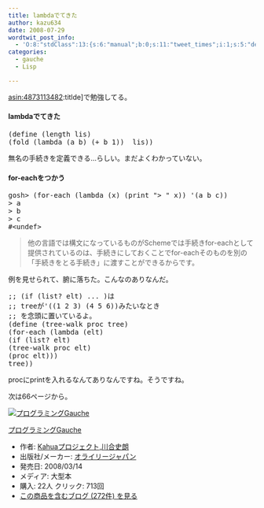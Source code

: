 ```yaml
---
title: lambdaでてきた
author: kazu634
date: 2008-07-29
wordtwit_post_info:
  - 'O:8:"stdClass":13:{s:6:"manual";b:0;s:11:"tweet_times";i:1;s:5:"delay";i:0;s:7:"enabled";i:1;s:10:"separation";s:2:"60";s:7:"version";s:3:"3.7";s:14:"tweet_template";b:0;s:6:"status";i:2;s:6:"result";a:0:{}s:13:"tweet_counter";i:2;s:13:"tweet_log_ids";a:1:{i:0;i:4171;}s:9:"hash_tags";a:0:{}s:8:"accounts";a:1:{i:0;s:7:"kazu634";}}'
categories:
  - gauche
  - Lisp

---
```

<div class="section">
<p>
<a href="http://d.hatena.ne.jp/asin/4873113482" onclick="__gaTracker('send', 'event', 'outbound-article', 'http://d.hatena.ne.jp/asin/4873113482', 'asin:4873113482');">asin:4873113482</a>:titlde]で勉強してる。
</p>
  
<h4>
    lambdaでてきた
</h4>
  
<pre class="syntax-highlight">
<span class="synSpecial">(</span>define <span class="synSpecial">(</span><span class="synStatement">length</span> lis<span class="synSpecial">)</span>
<span class="synSpecial">(</span>fold <span class="synSpecial">(</span><span class="synStatement">lambda</span> <span class="synSpecial">(</span>a b<span class="synSpecial">)</span> <span class="synSpecial">(</span><span class="synStatement">+</span> b <span class="synConstant">1</span><span class="synSpecial">))</span> <span class="synConstant"></span> lis<span class="synSpecial">))</span>
</pre>
  
<p>
    無名の手続きを定義できる…らしい。まだよくわかっていない。
</p>
  
<h4>
    for-eachをつかう
</h4>
  
<pre class="syntax-highlight">
gosh&#62; <span class="synSpecial">(</span>for-each <span class="synSpecial">(</span><span class="synStatement">lambda</span> <span class="synSpecial">(</span>x<span class="synSpecial">)</span> <span class="synSpecial">(</span><span class="synStatement">print</span> <span class="synConstant">&#34;&#62; &#34;</span> x<span class="synSpecial">))</span> <span class="synSpecial">'(</span>a b c<span class="synSpecial">))</span>
<span class="synStatement">&#62;</span> a
<span class="synStatement">&#62;</span> b
<span class="synStatement">&#62;</span> c
#&#60;undef&#62;
</pre>
  
<blockquote>
<p>
      他の言語では構文になっているものがSchemeでは手続きfor-eachとして提供されているのは、手続きにしておくことでfor-eachそのものを別の「手続きをとる手続き」に渡すことができるからです。
</p>
</blockquote>
  
<p>
    例を見せられて、腑に落ちた。こんなのありなんだ。
</p>
  
<pre class="syntax-highlight">
<span class="synComment">;; (if (list? elt) ... )は</span>
<span class="synComment">;; treeが'((1 2 3) (4 5 6))みたいなとき</span>
<span class="synComment">;; を念頭に置いているよ。</span>
<span class="synSpecial">(</span>define <span class="synSpecial">(</span>tree-walk proc tree<span class="synSpecial">)</span>
<span class="synSpecial">(</span>for-each <span class="synSpecial">(</span><span class="synStatement">lambda</span> <span class="synSpecial">(</span><span class="synStatement">elt</span><span class="synSpecial">)</span>
<span class="synSpecial">(</span><span class="synStatement">if</span> <span class="synSpecial">(</span><span class="synStatement">list</span>? <span class="synStatement">elt</span><span class="synSpecial">)</span>
<span class="synSpecial">(</span>tree-walk proc <span class="synStatement">elt</span><span class="synSpecial">)</span>
<span class="synSpecial">(</span>proc <span class="synStatement">elt</span><span class="synSpecial">)))</span>
tree<span class="synSpecial">))</span>
</pre>
  
<p>
    procにprintを入れるなんてありなんですね。そうですね。
</p>
  
<p>
    次は66ページから。
</p>
  
<div class="hatena-asin-detail">
<a href="http://www.amazon.co.jp/dp/4873113482/?tag=hatena_st1-22&ascsubtag=d-7ibv" onclick="__gaTracker('send', 'event', 'outbound-article', 'http://www.amazon.co.jp/dp/4873113482/?tag=hatena_st1-22&ascsubtag=d-7ibv', '');"><img src="https://images-na.ssl-images-amazon.com/images/I/51Exg14b4uL._SL160_.jpg" class="hatena-asin-detail-image" alt="プログラミングGauche" title="プログラミングGauche" /></a></p> 
    
<div class="hatena-asin-detail-info">
<p class="hatena-asin-detail-title">
<a href="http://www.amazon.co.jp/dp/4873113482/?tag=hatena_st1-22&ascsubtag=d-7ibv" onclick="__gaTracker('send', 'event', 'outbound-article', 'http://www.amazon.co.jp/dp/4873113482/?tag=hatena_st1-22&ascsubtag=d-7ibv', 'プログラミングGauche');">プログラミングGauche</a>
</p>
      
<ul>
<li>
<span class="hatena-asin-detail-label">作者:</span> <a href="http://d.hatena.ne.jp/keyword/Kahua%A5%D7%A5%ED%A5%B8%A5%A7%A5%AF%A5%C8" onclick="__gaTracker('send', 'event', 'outbound-article', 'http://d.hatena.ne.jp/keyword/Kahua%A5%D7%A5%ED%A5%B8%A5%A7%A5%AF%A5%C8', 'Kahuaプロジェクト');" class="keyword">Kahuaプロジェクト</a>,<a href="http://d.hatena.ne.jp/keyword/%C0%EE%B9%E7%BB%CB%CF%AF" onclick="__gaTracker('send', 'event', 'outbound-article', 'http://d.hatena.ne.jp/keyword/%C0%EE%B9%E7%BB%CB%CF%AF', '川合史朗');" class="keyword">川合史朗</a>
</li>
<li>
<span class="hatena-asin-detail-label">出版社/メーカー:</span> <a href="http://d.hatena.ne.jp/keyword/%A5%AA%A5%E9%A5%A4%A5%EA%A1%BC%A5%B8%A5%E3%A5%D1%A5%F3" onclick="__gaTracker('send', 'event', 'outbound-article', 'http://d.hatena.ne.jp/keyword/%A5%AA%A5%E9%A5%A4%A5%EA%A1%BC%A5%B8%A5%E3%A5%D1%A5%F3', 'オライリージャパン');" class="keyword">オライリージャパン</a>
</li>
<li>
<span class="hatena-asin-detail-label">発売日:</span> 2008/03/14
</li>
<li>
<span class="hatena-asin-detail-label">メディア:</span> 大型本
</li>
<li>
<span class="hatena-asin-detail-label">購入</span>: 22人 <span class="hatena-asin-detail-label">クリック</span>: 713回
</li>
<li>
<a href="http://d.hatena.ne.jp/asin/4873113482" onclick="__gaTracker('send', 'event', 'outbound-article', 'http://d.hatena.ne.jp/asin/4873113482', 'この商品を含むブログ (272件) を見る');" target="_blank">この商品を含むブログ (272件) を見る</a>
</li>
</ul>
</div>
    
<div class="hatena-asin-detail-foot">
</div>
</div>
</div>
